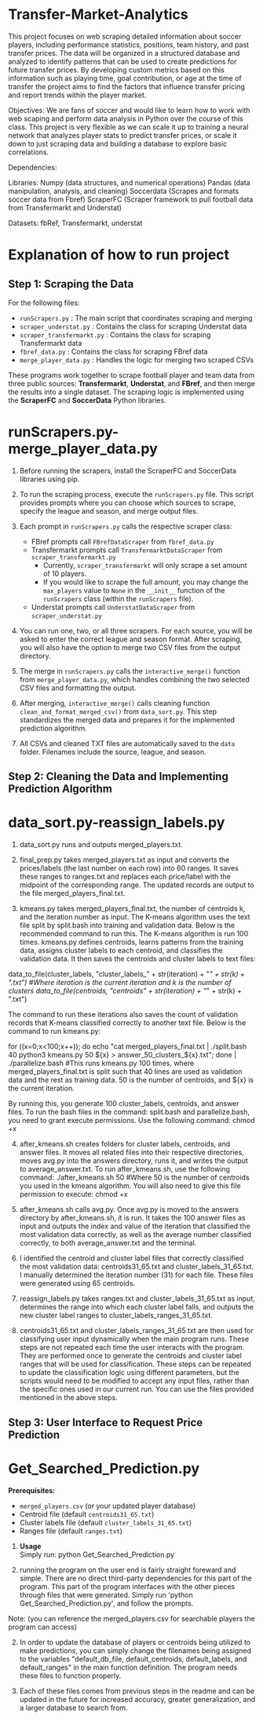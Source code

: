 # Transfer-Market-Analytics
This project focuses on web scraping detailed information about soccer players, including performance statistics, positions, team history, and past transfer prices. The data will be organized in a structured database and analyzed to identify patterns that can be used to create predictions for future transfer prices. By developing custom metrics based on this information such as playing time, goal contribution, or age at the time of transfer the project aims to find the factors that influence transfer pricing and report trends within the player market. 

Objectives:
We are fans of soccer and would like to learn how to work with web scaping and perform data analysis in Python over the course of this class. This project is very flexible as we can scale it up to training a neural network that analyzes player stats to predict transfer prices, or scale it down to just scraping data and building a database to explore basic correlations. 

Dependencies:

Libraries: 
Numpy (data structures, and numerical operations) 
Pandas (data manipulation, analysis, and cleaning) 
Soccerdata (Scrapes and formats soccer data from Fbref) 
ScraperFC (Scraper framework to pull football data from Transfermarkt and Understat) 


Datasets: fbRef, Transfermarkt, understat



# Explanation of how to run project


## Step 1: Scraping the Data


For the following files:  

- `runScrapers.py` : The main script that coordinates scraping and merging  
- `scraper_understat.py`  : Contains the class for scraping Understat data  
- `scraper_transfermarkt.py` : Contains the class for scraping Transfermarkt data  
- `fbref_data.py`  : Contains the class for scraping FBref data
- `merge_player_data.py`  : Handles the logic for merging two scraped CSVs  

These programs work together to scrape football player and team data from three public sources: **Transfermarkt**, **Understat**, and **FBref**, and then merge the results into a single dataset. The scraping logic is implemented using the **ScraperFC** and **SoccerData** Python libraries.

# runScrapers.py-merge_player_data.py

1. Before running the scrapers, install the ScraperFC and SoccerData libraries using pip.
   
3. To run the scraping process, execute the `runScrapers.py` file. This script provides prompts where you can choose which sources to scrape, specify the league and season, and merge output files.
   
5. Each prompt in `runScrapers.py` calls the respective scraper class:  
   - FBref prompts call `FBrefDataScraper` from `fbref_data.py`  
   - Transfermarkt prompts call `TransfermarktDataScraper` from `scraper_transfermarkt.py`
      - Currently, `scraper_transfermarkt` will only scrape a set amount of 10 players.
      - If you would like to scrape the full amount, you may change the `max_players` value to `None` in the `__init__` function of the `runScrapers` class (within the `runScrapers` file). 
   - Understat prompts call `UnderstatDataScraper` from `scraper_understat.py`
     
6. You can run one, two, or all three scrapers. For each source, you will be asked to enter the correct league and season format. After scraping, you will also have the option to merge two CSV files from the output directory.
   
7. The merge in `runScrapers.py` calls the `interactive_merge()` function from `merge_player_data.py`, which handles combining the two selected CSV files and formatting the output.
   
8. After merging, `interactive_merge()` calls cleaning function `clean_and_format_merged_csv()` from `data_sort.py`. This step standardizes the merged data and prepares it for the implemented prediction algorithm.
    
9. All CSVs and cleaned TXT files are automatically saved to the `data` folder. Filenames include the source, league, and season.

   
   
## Step 2: Cleaning the Data and Implementing Prediction Algorithm 

# data_sort.py-reassign_labels.py
1. data_sort.py runs and outputs merged_players.txt.

2. final_prep.py takes merged_players.txt as input and converts the prices/labels (the last number on each row) into 60 ranges. It saves these ranges to ranges.txt and replaces each price/label with the midpoint of the corresponding range. The updated records are output to the file merged_players_final.txt.

3. kmeans.py takes merged_players_final.txt, the number of centroids k, and the iteration number as input. The K-means algorithm uses the text file split by split.bash into training and validation data. Below is the recommended command to run this. The K-means algorithm is run 100 times. kmeans.py defines centroids, learns patterns from the training data, assigns cluster labels to each centroid, and classifies the validation data. It then saves the centroids and cluster labels to text files:

data_to_file(cluster_labels, "cluster_labels_" + str(iteration) + "_" + str(k) + ".txt") #Where iteration is the current iteration and k is the number of clusters
data_to_file(centroids, "centroids" + str(iteration) + "_" + str(k) + ".txt")

The command to run these iterations also saves the count of validation records that K-means classified correctly to another text file. Below is the command to run kmeans.py:

for ((x=0;x<100;x++)); do echo "cat merged_players_final.txt | ./split.bash 40 python3 kmeans.py 50 ${x} > answer_50_clusters_${x}.txt"; done | ./parallelize.bash 
#This runs kmeans.py 100 times, where merged_players_final.txt is split such that 40 lines are used as validation data and the rest as training data. 50 is the number of centroids, and ${x} is the current iteration.

By running this, you generate 100 cluster_labels, centroids, and answer files.
To run the bash files in the command: split.bash and parallelize.bash, you need to grant execute permissions. Use the following command: chmod +x <filename>

4. after_kmeans.sh creates folders for cluster labels, centroids, and answer files. It moves all related files into their respective directories, moves avg.py into the answers directory, runs it, and writes the output to average_answer.txt. To run after_kmeans.sh, use the following command:
./after_kmeans.sh 50 #Where 50 is the number of centroids you used in the kmeans algorithm. You will also need to give this file permission to execute: chmod +x <filename>

5. after_kmeans.sh calls avg.py. Once avg.py is moved to the answers directory by after_kmeans.sh, it is run. It takes the 100 answer files as input and outputs the index and value of the iteration that classified the most validation data correctly, as well as the average number classified correctly, to both average_answer.txt and the terminal.

6. I identified the centroid and cluster label files that correctly classified the most validation data: centroids31_65.txt and cluster_labels_31_65.txt. I manually determined the iteration number (31) for each file. These files were generated using 65 centroids.

7. reassign_labels.py takes ranges.txt and cluster_labels_31_65.txt as input, determines the range into which each cluster label falls, and outputs the new cluster label ranges to cluster_labels_ranges_31_65.txt.

8. centroids31_65.txt and cluster_labels_ranges_31_65.txt are then used for classifying user input dynamically when the main program runs. These steps are not repeated each time the user interacts with the program. They are performed once to generate the centroids and cluster label ranges that will be used for classification. These steps can be repeated to update the classification logic using different parameters, but the scripts would need to be modified to accept any input files, rather than the specific ones used in our current run. You can use the files provided mentioned in the above steps. 

## Step 3: User Interface to Request Price Prediction

# Get_Searched_Prediction.py

**Prerequisites:**  
- `merged_players.csv` (or your updated player database)  
- Centroid file (default `centroids31_65.txt`)  
- Cluster labels file (default `cluster_labels_31_65.txt`)  
- Ranges file (default `ranges.txt`)

1. **Usage**  
   Simply run:
   python Get_Searched_Prediction.py

1. running the program on the user end is fairly straight foreward and simple. There are no direct third-party dependencies for this part of the program. This part of the program interfaces with the other pieces through files that were generated. Simply run 'python Get_Searched_Prediction.py', and follow the prompts.
   
Note: (you can reference the merged_players.csv for searchable players the program can access)

2. In order to update the database of players or centroids being utilized to make predictions, you can simply change the filenames being assigned to the variables "default_db_file, default_centroids, default_labels, and default_ranges" in the main function definition. The program needs these files to function properly. 
   
3. Each of these files comes from previous steps in the readme and can be updated in the future for increased accuracy, greater generalization, and a larger database to search from.



